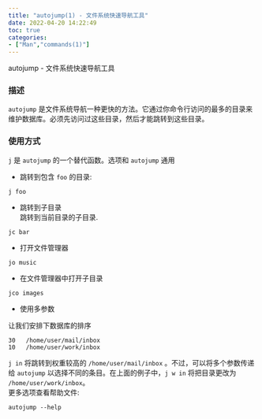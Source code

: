 ```yaml
---
title: "autojump(1) - 文件系统快速导航工具"
date: 2022-04-20 14:22:49
toc: true
categories:
- ["Man","commands(1)"]
---
```


autojump - 文件系统快速导航工具


### 描述
`autojump` 是文件系统导航一种更快的方法。它通过你命令行访问的最多的目录来维护数据库。必须先访问过这些目录，然后才能跳转到这些目录。

### 使用方式
`j` 是 `autojump` 的一个替代函数。选项和 `autojump` 通用

- 跳转到包含 `foo` 的目录:
```
j foo
```

- 跳转到子目录<br />跳转到当前目录的子目录.
```
jc bar
```

- 打开文件管理器
```
jo music
```

- 在文件管理器中打开子目录
```
jco images
```

- 使用多参数

让我们安排下数据库的排序
```
30   /home/user/mail/inbox
10   /home/user/work/inbox
```
`j in` 将跳转到权重较高的 `/home/user/mail/inbox` 。不过，可以将多个参数传递给 `autojump` 以选择不同的条目。在上面的例子中，`j w in` 将把目录更改为 `/home/user/work/inbox`。<br />更多选项查看帮助文件:
```
autojump --help
```

